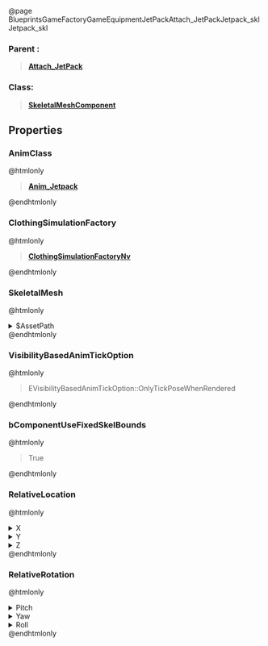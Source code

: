 @page BlueprintsGameFactoryGameEquipmentJetPackAttach_JetPackJetpack_skl Jetpack_skl
### Parent :
<b><a href="_blueprints_game_factory_game_equipment_jet_pack_attach__jet_pack.html"><blockquote>Attach_JetPack</blockquote></a></b>
### Class:
<b><a href="_class_script_skeletal_mesh_component.html"><blockquote>SkeletalMeshComponent</blockquote></a></b>
## Properties
### AnimClass
@htmlonly
<b><a href="_blueprints_game_factory_game_equipment_jet_pack_anim__jetpack.html"><blockquote>Anim_Jetpack</blockquote></a></b>
@endhtmlonly

### ClothingSimulationFactory
@htmlonly
<b><a href="_class_script_clothing_simulation_factory_nv.html"><blockquote>ClothingSimulationFactoryNv</blockquote></a></b>
@endhtmlonly

### SkeletalMesh
@htmlonly
<details>
 <summary>$AssetPath</summary>
<b><a href="_blueprints_game_factory_game_equipment_jet_pack_mesh_jetpack_skl.html"><blockquote>Jetpack_skl</blockquote></a></b>
</details>
@endhtmlonly

### VisibilityBasedAnimTickOption
@htmlonly
<blockquote>EVisibilityBasedAnimTickOption::OnlyTickPoseWhenRendered</blockquote>
@endhtmlonly

### bComponentUseFixedSkelBounds
@htmlonly
<blockquote>True</blockquote>
@endhtmlonly

### RelativeLocation
@htmlonly
<details>
 <summary>X</summary>
<blockquote>1.7389038801193237</blockquote>
</details>
<details>
 <summary>Y</summary>
<blockquote>5.367500489228405e-05</blockquote>
</details>
<details>
 <summary>Z</summary>
<blockquote>-6.565180778503418</blockquote>
</details>
@endhtmlonly

### RelativeRotation
@htmlonly
<details>
 <summary>Pitch</summary>
<blockquote>0</blockquote>
</details>
<details>
 <summary>Yaw</summary>
<blockquote>-89.9999008178711</blockquote>
</details>
<details>
 <summary>Roll</summary>
<blockquote>9.001627922058105</blockquote>
</details>
@endhtmlonly

